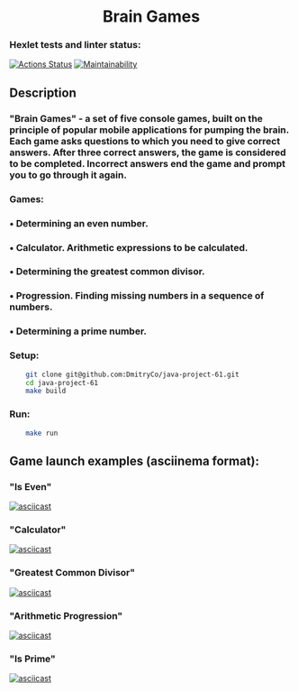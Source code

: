 # <h1 align="center">Brain Games</h1>
### Hexlet tests and linter status:
[![Actions Status](https://github.com/DmitryCo/java-project-61/actions/workflows/hexlet-check.yml/badge.svg)](https://github.com/DmitryCo/java-project-61/actions)
[![Maintainability](https://api.codeclimate.com/v1/badges/bbc5e74e07e9f42af423/maintainability)](https://codeclimate.com/github/DmitryCo/java-project-61/maintainability)

## Description
### "Brain Games" - a set of five console games, built on the principle of popular mobile applications for pumping the brain. Each game asks questions to which you need to give correct answers. After three correct answers, the game is considered to be completed. Incorrect answers end the game and prompt you to go through it again.
### Games:
### • Determining an even number.
### • Calculator. Arithmetic expressions to be calculated.
### • Determining the greatest common divisor.
### • Progression. Finding missing numbers in a sequence of numbers.
### • Determining a prime number.

### Setup:
```bash
    git clone git@github.com:DmitryCo/java-project-61.git
    cd java-project-61
    make build
```

### Run:
```bash
    make run
```

## Game launch examples (asciinema format):
### "Is Even"
[![asciicast](https://asciinema.org/a/589Bo3ZFHtDRtK91oSDjCLIeZ.svg)](https://asciinema.org/a/589Bo3ZFHtDRtK91oSDjCLIeZ)
### "Calculator"
[![asciicast](https://asciinema.org/a/AM2ikNStqKXjnKLvYIq3POHk0.svg)](https://asciinema.org/a/AM2ikNStqKXjnKLvYIq3POHk0)
### "Greatest Common Divisor"
[![asciicast](https://asciinema.org/a/jeaKaeQmt3FQSIpDmoTliwBIF.svg)](https://asciinema.org/a/jeaKaeQmt3FQSIpDmoTliwBIF)
### "Arithmetic Progression"
[![asciicast](https://asciinema.org/a/cDVTmppuv4PAKeLhCQt0rgouH.svg)](https://asciinema.org/a/cDVTmppuv4PAKeLhCQt0rgouH)
### "Is Prime"
[![asciicast](https://asciinema.org/a/qgZdA6M6btavFURH0zsNfVrTf.svg)](https://asciinema.org/a/qgZdA6M6btavFURH0zsNfVrTf)


